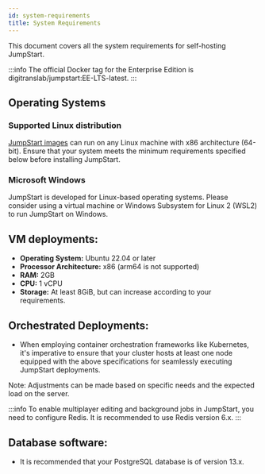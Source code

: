 ```yaml
---
id: system-requirements
title: System Requirements 
---
```


This document covers all the system requirements for self-hosting JumpStart. 

:::info
The official Docker tag for the Enterprise Edition is digitranslab/jumpstart:EE-LTS-latest.
:::

## Operating Systems

### Supported Linux distribution

[JumpStart images](https://hub.docker.com/r/digitranslab/jumpstart/tags) can run on any Linux machine with x86 architecture (64-bit). Ensure that your system meets the minimum requirements specified below before installing JumpStart.

### Microsoft Windows

JumpStart is developed for Linux-based operating systems. Please consider using a virtual machine or Windows Subsystem for Linux 2 (WSL2) to run JumpStart on Windows.

## VM deployments:

- **Operating System:** Ubuntu 22.04 or later
- **Processor Architecture:** x86 (arm64 is not supported)
- **RAM:** 2GB
- **CPU:** 1 vCPU
- **Storage:** At least 8GiB, but can increase according to your requirements.

## Orchestrated Deployments:

- When employing container orchestration frameworks like Kubernetes, it's imperative to ensure that your cluster hosts at least one node equipped with the above specifications for seamlessly executing JumpStart deployments.

Note: Adjustments can be made based on specific needs and the expected load on the server.

:::info
To enable multiplayer editing and background jobs in JumpStart, you need to configure Redis. It is recommended to use Redis version 6.x.
:::

## Database software:

- It is recommended that your PostgreSQL database is of version 13.x.